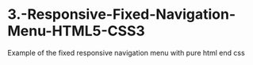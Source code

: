 # 3.-Responsive-Fixed-Navigation-Menu-HTML5-CSS3
Example of the fixed responsive navigation menu with pure html end css
